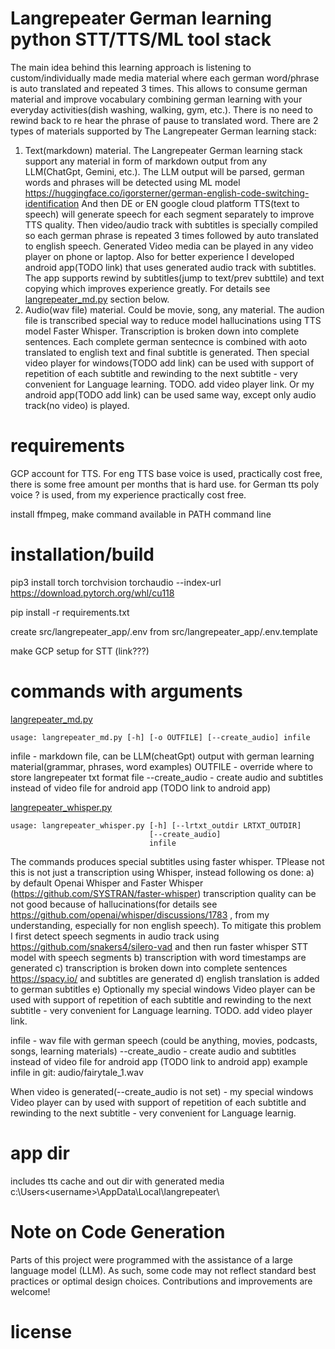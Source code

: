 # Langrepeater German learning python STT/TTS/ML tool stack
The main idea behind this learning approach is listening to custom/individually made media material where each german word/phrase is auto translated and repeated 3 times. This allows to consume german material and improve vocabulary combining german learning with your everyday activities(dish washing, walking, gym, etc.). There is no need to rewind back to re hear the phrase of pause to translated word.
There are 2 types of materials supported by The Langrepeater German learning stack: 
1. Text(markdown) material. The Langrepeater German learning stack support any material in form of markdown output from any LLM(ChatGpt, Gemini, etc.).
The LLM output will be parsed, german words and phrases will be detected using ML model https://huggingface.co/igorsterner/german-english-code-switching-identification
And then DE or EN google cloud platform TTS(text to speech) will generate speech for each segment separately to improve TTS quality.
Then video/audio track with subtitles is specially compiled so each german phrase is repeated 3 times followed by auto translated to english speech.
Generated Video media can be played in any video player on phone or laptop. Also for better experience I developed android app(TODO link) that uses generated audio track with subtitles. The app supports rewind by subtitles(jump to text/prev subttile) and text copying which improves experience greatly. For details see [langrepeater_md.py](src/langrepeater_md.py) section below.
2. Audio(wav file) material. Could be movie, song, any material. The audion file is transcribed special way to reduce model hallucinations using TTS model Faster Whisper. Transcription is broken down into complete sentences. Each complete german sentecnce is combined with aoto translated to english text and final subtitle is generated. Then special video player for windows(TODO add link) can be used with support of repetition of each subtitle and rewinding to the next subtitle - very convenient for Language learning. TODO. add video player link. Or my android app(TODO add link) can be used same way, except only audio track(no video) is played.

# requirements
GCP account for TTS. For eng TTS base voice is used, practically cost free, there is some free amount per months that is hard use.
for German tts poly voice ? is used, from my experience practically cost free.

install ffmpeg, make command available in PATH command line

# installation/build

pip3 install torch torchvision torchaudio --index-url https://download.pytorch.org/whl/cu118

pip install -r requirements.txt

create src/langrepeater_app/.env from src/langrepeater_app/.env.template

make GCP setup for STT (link???) 

# commands with arguments
[langrepeater_md.py](src/langrepeater_md.py)
```
usage: langrepeater_md.py [-h] [-o OUTFILE] [--create_audio] infile
```
infile - markdown file, can be LLM(cheatGpt) output with german learning material(grammar, phrases, word examples)
OUTFILE - override where to store langrepeater txt format file
--create_audio - create audio and subtitles instead of video file for android app (TODO link to android app)


[langrepeater_whisper.py](src/langrepeater_whisper.py)
~~~
usage: langrepeater_whisper.py [-h] [--lrtxt_outdir LRTXT_OUTDIR]
                               [--create_audio]
                               infile
~~~
The commands produces special subtitles using faster whisper. TPlease not this is not just a transcription using Whisper, instead following os done:
a) by default Openai Whisper and Faster Whisper (https://github.com/SYSTRAN/faster-whisper) transcription quality can be not good because of hallucinations(for details see https://github.com/openai/whisper/discussions/1783 , from my understanding, especially for non english speech). To mitigate this problem I first detect speech segments in audio track using https://github.com/snakers4/silero-vad and then run faster whisper STT model with speech segments
b) transcription with word timestamps are generated
c) transcription is broken down into complete sentences https://spacy.io/ and subtitles are generated
d) english translation is added to german subtitles
e) Optionally my special windows Video player can be used with support of repetition of each subtitle and rewinding to the next subtitle - very convenient for Language learning. TODO. add video player link.

infile - wav file with german speech (could be anything, movies, podcasts, songs, learning materials)
--create_audio - create audio and subtitles instead of video file for android app (TODO link to android app)
example infile in git:
audio/fairytale_1.wav

When video is generated(--create_audio is not set) - my special windows Video player can by used with support of repetition of each subtitle and rewinding to the next subtitle - very convenient for Language learnig. 


# app dir
includes tts cache and out dir with generated media
c:\Users\<username>\AppData\Local\langrepeater\


# Note on Code Generation
Parts of this project were programmed with the assistance of a large language model (LLM).
As such, some code may not reflect standard best practices or optimal design choices.
Contributions and improvements are welcome! 

# license